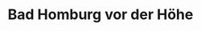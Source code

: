 ---
title: Bad Homburg vor der Höhe
url: /bad-homburg-vor-der-hoehe/
latitude: 50.228
longitude: 8.615
---